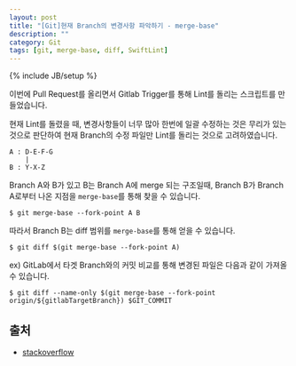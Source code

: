 ```yaml
---
layout: post
title: "[Git]현재 Branch의 변경사항 파악하기 - merge-base"
description: ""
category: Git
tags: [git, merge-base, diff, SwiftLint]
---
```

{% include JB/setup %}

이번에 Pull Request를 올리면서 Gitlab Trigger를 통해 Lint를 돌리는 스크립트를 만들었습니다. 

현재 Lint를 돌렸을 때, 변경사항들이 너무 많아 한번에 일괄 수정하는 것은 무리가 있는 것으로 판단하여 현재 Branch의 수정 파일만 Lint를 돌리는 것으로 고려하였습니다. 

```
A : D-E-F-G
    |
B : Y-X-Z
```

Branch A와 B가 있고 B는 Branch A에 merge 되는 구조일때, Branch B가 Branch A로부터 나온 지점을 `merge-base`를 통해 찾을 수 있습니다.

```
$ git merge-base --fork-point A B
```

따라서 Branch B는 diff 범위를 `merge-base`를 통해 얻을 수 있습니다.

```
$ git diff $(git merge-base --fork-point A)
```

ex) GitLab에서 타겟 Branch와의 커밋 비교를 통해 변경된 파일은 다음과 같이 가져올 수 있습니다.

```
$ git diff --name-only $(git merge-base --fork-point origin/${gitlabTargetBranch}) $GIT_COMMIT
```

## 출처

* [stackoverflow](https://stackoverflow.com/a/29813554/2749449)
